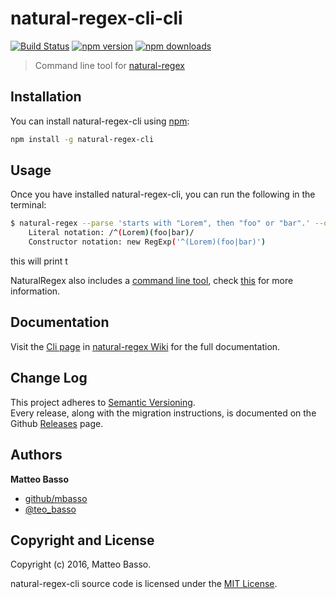 # natural-regex-cli-cli

[![Build Status](https://travis-ci.org/mbasso/natural-regex-cli.svg?branch=master)](https://travis-ci.org/mbasso/natural-regex-cli)
[![npm version](https://img.shields.io/npm/v/natural-regex-cli.svg)](https://www.npmjs.com/package/natural-regex-cli)
[![npm downloads](https://img.shields.io/npm/dm/natural-regex-cli.svg?maxAge=2592000)](https://www.npmjs.com/package/natural-regex-cli)

> Command line tool for [natural-regex](https://github.com/mbasso/natural-regex)

## Installation

You can install natural-regex-cli using [npm](https://www.npmjs.com/package/natural-regex-cli):

```bash
npm install -g natural-regex-cli
```

## Usage

Once you have installed natural-regex-cli, you can run the following in the terminal:

```bash
$ natural-regex --parse 'starts with "Lorem", then "foo" or "bar".' --object
    Literal notation: /^(Lorem)(foo|bar)/
    Constructor notation: new RegExp('^(Lorem)(foo|bar)')
```

this will print t

NaturalRegex also includes a [command line tool](https://github.com/mbasso/natural-regex-cli-cli), check [this](https://github.com/mbasso/natural-regex-cli/wiki/Getting-Started) for more information.

## Documentation

Visit the [Cli page](https://github.com/mbasso/natural-regex/wiki/Cli) in [natural-regex Wiki](https://github.com/mbasso/natural-regex/wiki) for the full documentation.

## Change Log

This project adheres to [Semantic Versioning](http://semver.org/).  
Every release, along with the migration instructions, is documented on the Github [Releases](https://github.com/mbasso/natural-regex-cli/releases) page.

## Authors
**Matteo Basso**
- [github/mbasso](https://github.com/mbasso)
- [@teo_basso](https://twitter.com/teo_basso)

## Copyright and License
Copyright (c) 2016, Matteo Basso.

natural-regex-cli source code is licensed under the [MIT License](https://github.com/mbasso/natural-regex-cli/blob/master/LICENSE.md).
